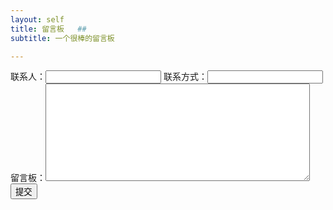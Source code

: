 ```yaml
---
layout: self
title: 留言板   ##
subtitle: 一个很棒的留言板

---
```

<html lang="en">
    <head>
        <title></title>
        <meta charset="UTF-8">
        <meta name="viewport" content="width=device-width, initial-scale=1">
        <link href="css/style.css" rel="stylesheet">
    </head>
    <body>
        联系人：<input type="text" name="username" value="">
        联系方式：<input type="text" name="text" value="">
        <div>
        留言板：<textarea rows="10" cols="50"></textarea>
        </div>
        <button>提交</button>
    </body>
</html>